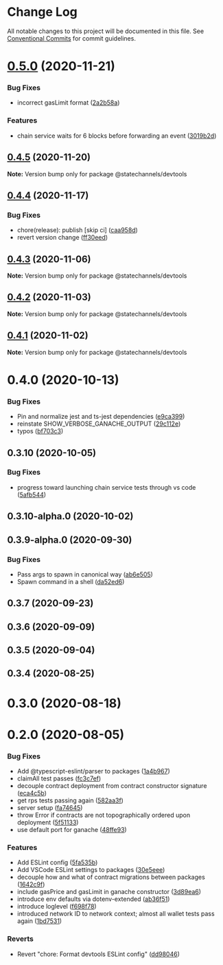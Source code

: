 # Change Log

All notable changes to this project will be documented in this file.
See [Conventional Commits](https://conventionalcommits.org) for commit guidelines.

# [0.5.0](https://github.com/statechannels/monorepo/compare/@statechannels/devtools@0.4.5...@statechannels/devtools@0.5.0) (2020-11-21)


### Bug Fixes

* incorrect gasLimit format ([2a2b58a](https://github.com/statechannels/monorepo/commit/2a2b58a013606bc9e3d3add25366a8fceae576f7))


### Features

* chain service waits for 6 blocks before forwarding an event ([3019b2d](https://github.com/statechannels/monorepo/commit/3019b2d69f26318ac0c43cf010e9f7765fd78790))





## [0.4.5](https://github.com/statechannels/monorepo/compare/@statechannels/devtools@0.4.4...@statechannels/devtools@0.4.5) (2020-11-20)

**Note:** Version bump only for package @statechannels/devtools





## [0.4.4](https://github.com/statechannels/monorepo/compare/@statechannels/devtools@0.4.3...@statechannels/devtools@0.4.4) (2020-11-17)


### Bug Fixes

* chore(release): publish [skip ci] ([caa958d](https://github.com/statechannels/monorepo/commit/caa958dcfdc6fbcf07ebb0b9001552ef41ebbc9c))
* revert version change ([ff30eed](https://github.com/statechannels/monorepo/commit/ff30eed36b25696f9a98bb97184dc7aab238401b))





## [0.4.3](https://github.com/statechannels/monorepo/compare/@statechannels/devtools@0.4.2...@statechannels/devtools@0.4.3) (2020-11-06)

**Note:** Version bump only for package @statechannels/devtools





## [0.4.2](https://github.com/statechannels/monorepo/compare/@statechannels/devtools@0.4.0...@statechannels/devtools@0.4.2) (2020-11-03)

**Note:** Version bump only for package @statechannels/devtools





## [0.4.1](https://github.com/statechannels/monorepo/compare/@statechannels/devtools@0.4.0...@statechannels/devtools@0.4.1) (2020-11-02)

**Note:** Version bump only for package @statechannels/devtools





# 0.4.0 (2020-10-13)


### Bug Fixes

* Pin and normalize jest and ts-jest dependencies ([e9ca399](https://github.com/statechannels/monorepo/commit/e9ca3997119645fdb9f558a921361171c20d66a0))
* reinstate SHOW_VERBOSE_GANACHE_OUTPUT ([29c112e](https://github.com/statechannels/monorepo/commit/29c112e6d9057f7087c815c571e1e198db751806))
* typos ([bf703c3](https://github.com/statechannels/monorepo/commit/bf703c3b37213a615bd61cbb8a72f611ba304714))



## 0.3.10 (2020-10-05)


### Bug Fixes

* progress toward launching chain service tests through vs code ([5afb544](https://github.com/statechannels/monorepo/commit/5afb544a01fd579dde4aa2cbfb8851d2d57c54bf))



## 0.3.10-alpha.0 (2020-10-02)



## 0.3.9-alpha.0 (2020-09-30)


### Bug Fixes

* Pass args to spawn in canonical way ([ab6e505](https://github.com/statechannels/monorepo/commit/ab6e5054c4671cc09fa7788911f2a536f2dcc6fe))
* Spawn command in a shell ([da52ed6](https://github.com/statechannels/monorepo/commit/da52ed6ce9149ed013912d29f4a5fd47ed257cd3))



## 0.3.7 (2020-09-23)



## 0.3.6 (2020-09-09)



## 0.3.5 (2020-09-04)



## 0.3.4 (2020-08-25)



# 0.3.0 (2020-08-18)



# 0.2.0 (2020-08-05)


### Bug Fixes

* Add @typescript-eslint/parser to packages ([1a4b967](https://github.com/statechannels/monorepo/commit/1a4b9670e075010d347e08b2115a29c08a111df9))
* claimAll test passes ([fc3c7ef](https://github.com/statechannels/monorepo/commit/fc3c7ef50f9f5b7aa433f276256354e7e37f5b85))
* decouple contract deployment from contract constructor signature ([eca4c5b](https://github.com/statechannels/monorepo/commit/eca4c5b70e9d2bad442266211ce3dfed739e166c))
* get rps tests passing again ([582aa3f](https://github.com/statechannels/monorepo/commit/582aa3fc3adbcc7413846d42a3806b86019522bb))
* server setup ([fa74645](https://github.com/statechannels/monorepo/commit/fa74645d4829f3b1aa8140d2027176a88009e85b))
* throw Error if contracts are not topographically ordered upon deployment ([5f51133](https://github.com/statechannels/monorepo/commit/5f51133685a3d625f4299934e368a0239a66a3d6))
* use default port for ganache ([48ffe93](https://github.com/statechannels/monorepo/commit/48ffe9318c401520ea3c922c09931ccbb732e064))


### Features

* Add ESLint config ([5fa535b](https://github.com/statechannels/monorepo/commit/5fa535b62d7be14537dad2f92dd819fa51ce6519))
* Add VSCode ESLint settings to packages ([30e5eee](https://github.com/statechannels/monorepo/commit/30e5eee12f54b9ba44ea6538a032b46ff354df04))
* decouple how and what of contract migrations between packages ([1642c9f](https://github.com/statechannels/monorepo/commit/1642c9fd74a699cab7dce1df1e2e18d7933c9da6))
* include gasPrice and gasLimit in ganache constructor ([3d89ea6](https://github.com/statechannels/monorepo/commit/3d89ea637e35a82963ed89a9aeaab8ab0a3cfefa))
* introduce env defaults via dotenv-extended ([ab36f51](https://github.com/statechannels/monorepo/commit/ab36f5197e2da8b0c54d120d116171b81c2b7905))
* introduce loglevel ([f698f78](https://github.com/statechannels/monorepo/commit/f698f789be1b619de50b91b4b558bfb28a2abde8))
* introduced network ID to network context; almost all wallet tests pass again ([1bd7531](https://github.com/statechannels/monorepo/commit/1bd753143d69bffcd4fa5c772b28b10c03509d55))


### Reverts

* Revert "chore: Format devtools ESLint config" ([dd98046](https://github.com/statechannels/monorepo/commit/dd980465a863f2c4f23e8f2c8f08906eea7e017f))
